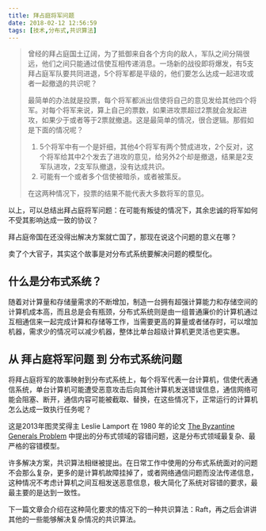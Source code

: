 ```yaml
---
title: 拜占庭将军问题
date: 2018-02-12 12:56:59
tags: [技术,分布式,共识算法]
---
```

>曾经的拜占庭国土辽阔，为了抵御来自各个方向的敌人，军队之间分隔很远，他们之间只能通过信使互相传递消息。一场新的战役即将爆发，有5支拜占庭军队要共同进退，5个将军都是平级的，他们要怎么达成一起进攻或者一起撤退的共识呢？
>
> 最简单的办法就是投票，每个将军都派出信使将自己的意见发给其他四个将军。对每个将军来说，算上自己的票数，如果进攻票超过2票就会发起进攻，如果少于或者等于2票就撤退。这是最简单的情况，很合逻辑。那假如是下面的情况呢？
>1. 5个将军中有一个是奸细，其他4个将军有两个赞成进攻，2个反对，这个将军给其中2个发去了进攻的意见，给另外2个却是撤退，结果是2支军队进攻，2支军队撤退，没有达成共识。
>2. 可能有一个或者多个信使被暗杀，或者被策反。
>
>在这两种情况下，投票的结果不能代表大多数将军的意见。

<!-- more -->

以上，可以总结出拜占庭将军问题：在可能有叛徒的情况下，其余忠诚的将军如何不受其影响达成一致的协议？

拜占庭帝国在还没得出解决方案就亡国了，那现在说这个问题的意义在哪？

卖了个大官子，其实这个故事是对分布式系统要解决问题的模型化。

## 什么是分布式系统？
随着对计算量和存储量需求的不断增加，制造一台拥有超强计算能力和存储空间的计算机成本高，而且总是会有瓶颈，分布式系统则是由一组普通廉价的计算机通过互相通信来一起完成计算和存储等工作，当需要更高的算量或者储存时，可以增加机器，需求少的情况可以减少机器，整体比单台超级计算机更灵活也更实惠。

## 从 拜占庭将军问题 到 分布式系统问题
将拜占庭将军的故事映射到分布式系统上，每个将军代表一台计算机，信使代表通信系统，单台计算机可能遭受恶意攻击后向其他计算机发送错误信息，通信网络可能会阻塞、断开，通信内容可能被截取、替换，在这些情况下，正常运行的计算机怎么达成一致执行任务呢？

这是2013年图灵奖得主 Leslie Lamport 在 1980 年的论文 [The Byzantine Generals Problem](https://web.archive.org/web/20170205142845/http://lamport.azurewebsites.net/pubs/byz.pdf) 中提出的分布式领域的容错问题，这是分布式领域最复杂、最严格的容错模型。

许多解决方案，共识算法相继被提出。在日常工作中使用的分布式系统面对的问题不会那么复杂，更多的是计算机故障挂掉了，或者网络通信问题而没法传递信息，这种情况不考虑计算机之间互相发送恶意信息，极大简化了系统对容错的要求，最最主要的是达到一致性。

下一篇文章会介绍在这种简化要求的情况下的一种共识算法：Raft，再之后会讲讲其他的一些能够解决复杂情况的共识算法。
